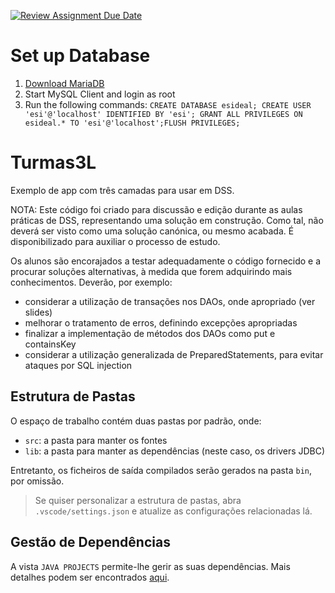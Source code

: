 [![Review Assignment Due Date](https://classroom.github.com/assets/deadline-readme-button-24ddc0f5d75046c5622901739e7c5dd533143b0c8e959d652212380cedb1ea36.svg)](https://classroom.github.com/a/i6Gjtc5R)

# Set up Database
1. [Download MariaDB](https://mariadb.com/download-confirmation/?group-name=Community%20Server&release-notes-uri=https%3A%2F%2Fmariadb.com%2Fkb%2Fen%2Fmariadb-11-2-2-release-notes%2F&download-uri=https%3A%2F%2Fdlm.mariadb.com%2F3674051%2FMariaDB%2Fmariadb-11.2.2%2Fwinx64-packages%2Fmariadb-11.2.2-winx64.msi&product-name=Community%20Server&download-size=72.39%20MB)
2. Start MySQL Client and login as root
3. Run the following commands: ```CREATE DATABASE esideal; CREATE USER 'esi'@'localhost' IDENTIFIED BY 'esi'; GRANT ALL PRIVILEGES ON esideal.* TO 'esi'@'localhost';FLUSH PRIVILEGES;```

# Turmas3L

Exemplo de app com três camadas para usar em DSS.

NOTA: Este código foi criado para discussão e edição durante as aulas práticas de DSS, representando uma solução em construção. Como tal, não deverá ser visto como uma solução canónica, ou mesmo acabada. É disponibilizado para auxiliar o processo de estudo. 

Os alunos são encorajados a testar adequadamente o código fornecido e a procurar soluções alternativas, à medida que forem adquirindo mais conhecimentos. Deverão, por exemplo:
- considerar a utilização de transações nos DAOs, onde apropriado (ver slides)
- melhorar o tratamento de erros, definindo excepções apropriadas
- finalizar a implementação de métodos dos DAOs como put e containsKey
- considerar a utilização generalizada de PreparedStatements, para evitar ataques por SQL injection 


## Estrutura de Pastas

O espaço de trabalho contém duas pastas por padrão, onde:
- `src`: a pasta para manter os fontes
- `lib`: a pasta para manter as dependências (neste caso, os drivers JDBC)

Entretanto, os ficheiros de saída compilados serão gerados na pasta `bin`, por omissão.

> Se quiser personalizar a estrutura de pastas, abra `.vscode/settings.json` e atualize as configurações relacionadas lá.

## Gestão de Dependências

A vista `JAVA PROJECTS` permite-lhe gerir as suas dependências. Mais detalhes podem ser encontrados [aqui](https://github.com/microsoft/vscode-java-dependency#manage-dependencies).
